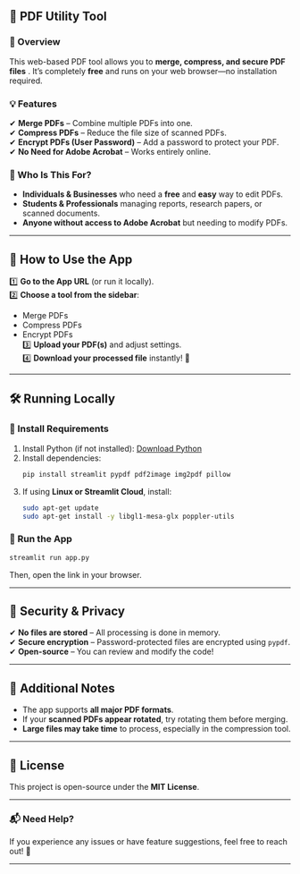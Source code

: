 ## **📄 PDF Utility Tool**
### **🔹 Overview**
This web-based PDF tool allows you to **merge, compress, and secure PDF files** . It’s completely **free** and runs on your web browser—no installation required.

### **💡 Features**
✔ **Merge PDFs** – Combine multiple PDFs into one.  
✔ **Compress PDFs** – Reduce the file size of scanned PDFs.  
✔ **Encrypt PDFs (User Password)** – Add a password to protect your PDF.   
✔ **No Need for Adobe Acrobat** – Works entirely online.  

### **🌟 Who Is This For?**
- **Individuals & Businesses** who need a **free** and **easy** way to edit PDFs.  
- **Students & Professionals** managing reports, research papers, or scanned documents.  
- **Anyone without access to Adobe Acrobat** but needing to modify PDFs.  

---

## **🚀 How to Use the App**
1️⃣ **Go to the App URL** (or run it locally).  
2️⃣ **Choose a tool from the sidebar**:
   - Merge PDFs
   - Compress PDFs
   - Encrypt PDFs  
3️⃣ **Upload your PDF(s)** and adjust settings.  
4️⃣ **Download your processed file** instantly! 🎉  

---

## **🛠️ Running Locally**
### **🔹 Install Requirements**
1. Install Python (if not installed): [Download Python](https://www.python.org/downloads/)  
2. Install dependencies:
   ```bash
   pip install streamlit pypdf pdf2image img2pdf pillow
   ```
3. If using **Linux or Streamlit Cloud**, install:
   ```bash
   sudo apt-get update
   sudo apt-get install -y libgl1-mesa-glx poppler-utils
   ```

### **🔹 Run the App**
```bash
streamlit run app.py
```
Then, open the link in your browser.

---

## **🔐 Security & Privacy**
✔ **No files are stored** – All processing is done in memory.  
✔ **Secure encryption** – Password-protected files are encrypted using `pypdf`.  
✔ **Open-source** – You can review and modify the code!  

---

## **📌 Additional Notes**
- The app supports **all major PDF formats**.
- If your **scanned PDFs appear rotated**, try rotating them before merging.
- **Large files may take time** to process, especially in the compression tool.

---

## **📝 License**
This project is open-source under the **MIT License**.

---

### **📬 Need Help?**
If you experience any issues or have feature suggestions, feel free to reach out! 🚀

---
